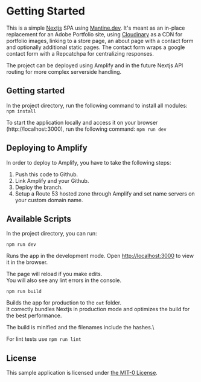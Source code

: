 
# Getting Started 

This is a simple [Nextjs](https://nextjs.org) SPA using [Mantine.dev](https://mantine.dev). It's meant as an in-place replacement for an Adobe Portfolio site, using [Cloudinary](https://cloudinary.com/) as a CDN for portfolio images, linking to a store page, an about page with a contact form and optionally additional static pages. The contact form wraps a google contact form with a Repcatchpa for centralizing responses.

The project can be deployed using Amplify and in the future Nextjs API routing for more complex serverside handling.

## Getting started

In the project directory, run the following command to install all modules:
`npm install`

To start the application locally and access it on your browser (http://localhost:3000), run the following command:
`npm run dev`

## Deploying to Amplify

In order to deploy to Amplify, you have to take the following steps:
1. Push this code to Github.
2. Link Amplify and your Github.
3. Deploy the branch.
4. Setup a Route 53 hosted zone through Amplify and set name servers on your custom domain name.

## Available Scripts

In the project directory, you can run:

`npm run dev`

Runs the app in the development mode.
Open [http://localhost:3000](http://localhost:3000) to view it in the browser.

The page will reload if you make edits.\
You will also see any lint errors in the console.

`npm run build`

Builds the app for production to the `out` folder.\
It correctly bundles Nextjs in production mode and optimizes the build for the best performance.

The build is minified and the filenames include the hashes.\

For lint tests use
`npm run lint`

## License

This sample application is licensed under [the MIT-0 License](https://github.com/aws/mit-0).
